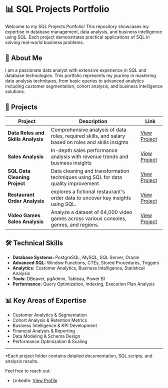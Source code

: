 # 📊 SQL Projects Portfolio

Welcome to my SQL Projects Portfolio! This repository showcases my expertise in database management, data analysis, and business intelligence using SQL. Each project demonstrates practical applications of SQL in solving real-world business problems.

## 🚀 About Me

I am a passionate data analyst with extensive experience in SQL and database technologies. This portfolio represents my journey in mastering data analysis techniques, from basic queries to advanced analytics including customer segmentation, cohort analysis, and business intelligence solutions.

## 📁 Projects

| Project | Description | Link |
|---------|-------------|------|
| **Data Roles and Skills Analysis** | Comprehensive analysis of data roles, required skills, and salary based on roles and skills insights | [View Project](./Data-Roles-and-Skills/) |
| **Sales Analysis** | In-depth sales performance analysis with revenue trends and business insights | [View Project](./Sales-Analysis-Project/) |
| **SQL Data Cleaning Project** | Data cleaning and transformation techniques using SQL for data quality improvement | [View Project](./SQL-Data-Cleaning_Project/) |
| **Restaurant Order Analysis** | explores a fictional restaurant's order data to uncover key insights using SQL. | [View Project](https://github.com/wael9922/SQL-Projects-Portfolio/tree/main/Restaurant%20Orders%20Analysis) |
| **Video Games Sales Analysis** | Analyze a dataset of 64,000 video games across various consoles, genres, and regions. | [View Project](https://github.com/wael9922/SQL-Projects-Portfolio/tree/main/Video%20Games%20Sales%20Analysis) |

## 🛠 Technical Skills

- **Database Systems:** PostgreSQL, MySQL, SQL Server, Oracle
- **Advanced SQL:** Window Functions, CTEs, Stored Procedures, Triggers
- **Analytics:** Customer Analytics, Business Intelligence, Statistical Analysis
- **Tools:** DBeaver, pgAdmin, Tableau, Power BI
- **Performance:** Query Optimization, Indexing, Execution Plan Analysis

## 📊 Key Areas of Expertise

- Customer Analytics & Segmentation
- Cohort Analysis & Retention Metrics
- Business Intelligence & KPI Development
- Financial Analysis & Reporting
- Data Modeling & Schema Design
- Performance Optimization & Scaling

---

*Each project folder contains detailed documentation, SQL scripts, and analysis results.

Feel free to reach out:
- LinkedIn: [View Profile](https://www.linkedin.com/in/wael-khalaf92/)
